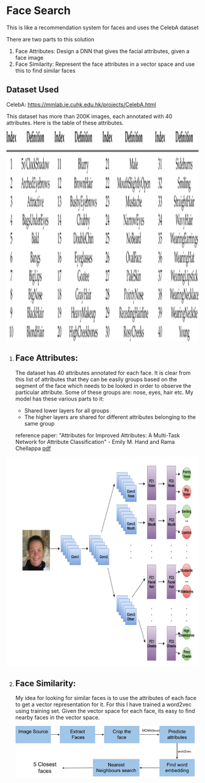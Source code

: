 # Face Search
This is like a recommendation system for faces and uses the CelebA dataset



There are two parts to this solution

1. Face Attributes: Design a DNN that gives the facial attributes, given a face image
2. Face Similarity: Represent the face attributes in a vector space and use this to find similar faces



## Dataset Used

CelebA: https://mmlab.ie.cuhk.edu.hk/projects/CelebA.html

This dataset has more than 200K images, each annotated with 40 attributes. Here is the table of these attributes.

<img src="images/List-of-the-40-face-attributes-provided-with-the-CelebA-database.png" alt="drawing" height="550">



1. ## Face Attributes:

   The dataset has 40 attributes annotated for each face. It is clear from this list of attributes that they can be easily groups based on the segment of the face which needs to be looked in order to observe the particular attribute. Some of these groups are:  nose, eyes, hair etc. My model has these various parts to it:

   - Shared lower layers for all groups
   - The higher layers are shared for different attributes belonging to the same group

   reference paper: "Attributes for Improved Attributes: A Multi-Task Network for Attribute Classification" - Emily M. Hand and Rama Chellappa [pdf](https://github.com/MittalNeha/similar_faces/blob/main/1604.07360.pdf)

<img src="images/download.png" alt="drawing" height="550">



2. ## Face Similarity: 

   My idea for looking for similar faces is to use the attributes of each face to get a vector representation for it. For this I have trained a word2vec using training set. Given the vector space for each face, its easy to find nearby faces in the vector space.
   
   
   
   <img src="images/image2.png">
   
   
